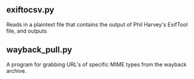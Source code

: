 ## exiftocsv.py
Reads in a plaintext file that contains the output of Phil Harvey's ExifTool file, and outputs

## wayback_pull.py
A program for grabbing URL's of specific MIME types from the wayback archive. 
